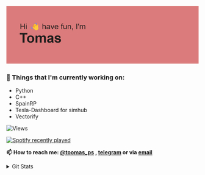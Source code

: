 ![Header](/header.png)

### 💼  Things that I'm currently working on: 
  * Python
  * C++
  * SpainRP
  * Tesla-Dashboard for simhub
  * Vectorify
 
![Views](https://komarev.com/ghpvc/?username=tresillo2017)

 
[![Spotify recently played](https://spotify-recently-played-readme.vercel.app/api?user=penalos)](https://open.spotify.com/user/penalos)

 
__📫 How to reach me: [@toomas_ps](https://twitter.com/toomas_ps) , [telegram](https://t.me/TomasP) or via [email](mailto:contact@tomasps.tk)__

<details>

<summary>Git Stats</summary>

[![GitHub Streak](https://github-readme-streak-stats.herokuapp.com?user=Tresillo2017&theme=gruvbox&date_format=M%20j%5B%2C%20Y%5D)](https://git.io/streak-stats)


<p>
 <a href="https://gitstats.me/Tresillo2017">
  <img width="460" height="auto"  alt="Tresillo's github stats" 
         src="https://github-readme-stats.vercel.app/api?username=tresillo2017&show_icons=true&theme=algolia&count_private=true&include_all_commits=true" />
<a>

</details>


